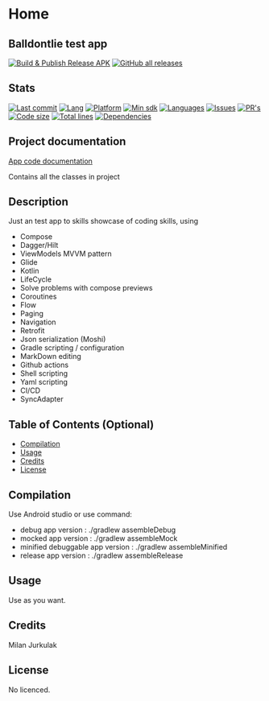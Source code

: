 # Home

## Balldontlie test app

[![Build & Publish Release APK](https://github.com/mimoccc/balldontlie/actions/workflows/build-gradle-project.yml/badge.svg)](https://github.com/mimoccc/balldontlie/actions/workflows/build-gradle-project.yml)
[![GitHub all releases](https://img.shields.io/github/downloads/mimoccc/balldontlie/total)](https://github.com/mimoccc/balldontlie/releases)

## Stats

[![Last commit](https://img.shields.io/github/last-commit/mimoccc/balldontlie?color=FFC877)](#)
[![Lang](https://img.shields.io/github/languages/top/mimoccc/balldontlie?color=FFC877)](#)
[![Platform](https://img.shields.io/badge/Platform-Android-FFC877.svg)](#)
[![Min sdk](https://img.shields.io/badge/minSdkVersion-21-FFC877.svg)](#)
[![Languages](https://img.shields.io/github/languages/count/mimoccc/balldontlie?color=FFC877)](#)
[![Issues](https://img.shields.io/github/issues-raw/mimoccc/balldontlie?color=FFC877)](#)
[![PR's](https://img.shields.io/badge/PRs-welcome-FFC877.svg)](#)
[![Code size](https://img.shields.io/github/languages/code-size/mimoccc/balldontlie?color=FFC877)](#)
[![Total lines](https://img.shields.io/tokei/lines/github/mimoccc/balldontlie?color=FFC877)](#)
[![Dependencies](https://img.shields.io/librariesio/github/mimoccc/balldontlie?color=FFC877)](#)

## Project documentation

[App code documentation](https://github.com/mimoccc/balldontlie/blob/main/wiki/documentation/index.md)

Contains all the classes in project

## Description

Just an test app to skills showcase of coding skills, using

- Compose
- Dagger/Hilt
- ViewModels MVVM pattern
- Glide
- Kotlin
- LifeCycle
- Solve problems with compose previews
- Coroutines
- Flow
- Paging
- Navigation
- Retrofit
- Json serialization (Moshi)
- Gradle scripting / configuration
- MarkDown editing
- Github actions
- Shell scripting
- Yaml scripting
- CI/CD
- SyncAdapter

## Table of Contents (Optional)

- [Compilation](#compilation)
- [Usage](#usage)
- [Credits](#credits)
- [License](#license)

## Compilation

Use Android studio or use command:

- debug app version :
  ./gradlew assembleDebug
- mocked app version :
  ./gradlew assembleMock
- minified debuggable app version :
  ./gradlew assembleMinified
- release app version :
  ./gradlew assembleRelease

## Usage

Use as you want.

## Credits

Milan Jurkulak

## License

No licenced.
